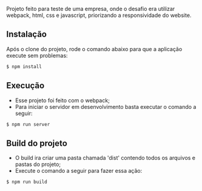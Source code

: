 Projeto feito para teste de uma empresa, onde o desafio era utilizar webpack, html, css e javascript, priorizando a responsividade do website.


## Instalação
Após o clone do projeto, rode o comando abaixo para que a aplicação execute sem problemas:
```sh
$ npm install
```

## Execução
- Esse projeto foi feito com o webpack;
- Para iniciar o servidor em desenvolvimento basta executar o comando a seguir:
```sh
$ npm run server
```

## Build do projeto
- O build ira criar uma pasta chamada 'dist' contendo todos os arquivos e pastas do projeto;
- Execute o comando a seguir para fazer essa ação:
```sh
$ npm run build
```
